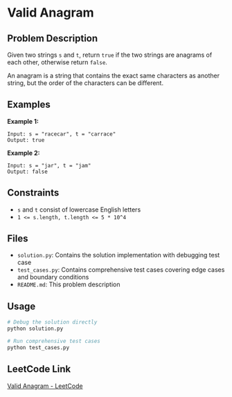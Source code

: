 # Valid Anagram

## Problem Description

Given two strings `s` and `t`, return `true` if the two strings are anagrams of each other, otherwise return `false`.

An anagram is a string that contains the exact same characters as another string, but the order of the characters can be different.

## Examples

**Example 1:**
```
Input: s = "racecar", t = "carrace"
Output: true
```

**Example 2:**
```
Input: s = "jar", t = "jam"
Output: false
```

## Constraints

- `s` and `t` consist of lowercase English letters
- `1 <= s.length, t.length <= 5 * 10^4`

## Files

- `solution.py`: Contains the solution implementation with debugging test case
- `test_cases.py`: Contains comprehensive test cases covering edge cases and boundary conditions
- `README.md`: This problem description

## Usage

```bash
# Debug the solution directly
python solution.py

# Run comprehensive test cases
python test_cases.py
```

## LeetCode Link

[Valid Anagram - LeetCode](https://leetcode.com/problems/valid-anagram/) 